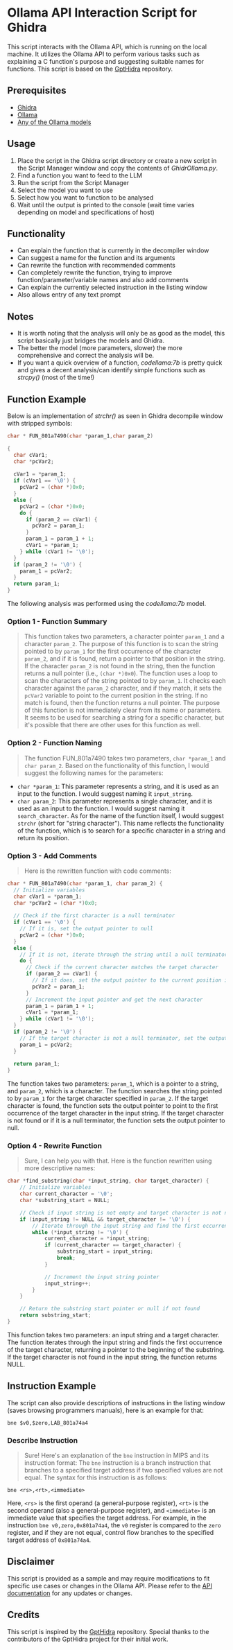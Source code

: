 # Ollama API Interaction Script for Ghidra

This script interacts with the Ollama API, which is running on the local machine. It utilizes the Ollama API to perform various tasks such as explaining a C function's purpose and suggesting suitable names for functions. This script is based on the [GptHidra](https://github.com/evyatar9/GptHidra) repository.

## Prerequisites

- [Ghidra](https://github.com/NationalSecurityAgency/ghidra)
- [Ollama](https://github.com/jmorganca/ollama)
- [Any of the Ollama models](https://ollama.ai/library)

## Usage

1. Place the script in the Ghidra script directory or create a new script in the Script Manager window and copy the contents of *GhidrOllama.py*.
2. Find a function you want to feed to the LLM
3. Run the script from the Script Manager
4. Select the model you want to use
5. Select how you want to function to be analysed
6. Wait until the output is printed to the console (wait time varies depending on model and specifications of host)

## Functionality

- Can explain the function that is currently in the decompiler window
- Can suggest a name for the function and its arguments
- Can rewrite the function with recommended comments
- Can completely rewrite the function, trying to improve function/parameter/variable names and also add comments
- Can explain the currently selected instruction in the listing window
- Also allows entry of any text prompt

## Notes

- It is worth noting that the analysis will only be as good as the model, this script basically just bridges the models and Ghidra.
- The better the model (more parameters, slower) the more comprehensive and correct the analysis will be.
- If you want a quick overview of a function, *codellama:7b* is pretty quick and gives a decent analysis/can identify simple functions such as *strcpy()* (most of the time!)

## Function Example

Below is an implementation of *strchr()* as seen in Ghidra decompile window with stripped symbols:

```c
char * FUN_801a7490(char *param_1,char param_2)

{
  char cVar1;
  char *pcVar2;
  
  cVar1 = *param_1;
  if (cVar1 == '\0') {
    pcVar2 = (char *)0x0;
  }
  else {
    pcVar2 = (char *)0x0;
    do {
      if (param_2 == cVar1) {
        pcVar2 = param_1;
      }
      param_1 = param_1 + 1;
      cVar1 = *param_1;
    } while (cVar1 != '\0');
  }
  if (param_2 != '\0') {
    param_1 = pcVar2;
  }
  return param_1;
}
```

The following analysis was performed using the *codellama:7b* model.

### Option 1 - Function Summary

> This function takes two parameters, a character pointer `param_1` and a character `param_2`. The purpose of this function is to scan the string pointed to by `param_1` for the first occurrence of the character `param_2`, and if it is found, return a pointer to that position in the string. If the character `param_2` is not found in the string, then the function returns a null pointer (i.e., `(char *)0x0`).
The function uses a loop to scan the characters of the string pointed to by `param_1`. It checks each character against the `param_2` character, and if they match, it sets the `pcVar2` variable to point to the current position in the string. If no match is found, then the function returns a null pointer.
The purpose of this function is not immediately clear from its name or parameters. It seems to be used for searching a string for a specific character, but it's possible that there are other uses for this function as well.

### Option 2 - Function Naming

> The function FUN_801a7490 takes two parameters, `char *param_1` and `char param_2`.
Based on the functionality of this function, I would suggest the following names for the parameters:
* `char *param_1`: This parameter represents a string, and it is used as an input to the function. I would suggest naming it `input_string`.
* `char param_2`: This parameter represents a single character, and it is used as an input to the function. I would suggest naming it `search_character`.
As for the name of the function itself, I would suggest `strchr` (short for "string character"). This name reflects the functionality of the function, which is to search for a specific character in a string and return its position.

### Option 3 - Add Comments

> Here is the rewritten function with code comments:
```c
char * FUN_801a7490(char *param_1, char param_2) {
  // Initialize variables
  char cVar1 = *param_1;
  char *pcVar2 = (char *)0x0;
  
  // Check if the first character is a null terminator
  if (cVar1 == '\0') {
    // If it is, set the output pointer to null
    pcVar2 = (char *)0x0;
  }
  else {
    // If it is not, iterate through the string until a null terminator is found
    do {
      // Check if the current character matches the target character
      if (param_2 == cVar1) {
        // If it does, set the output pointer to the current position in the string
        pcVar2 = param_1;
      }
      // Increment the input pointer and get the next character
      param_1 = param_1 + 1;
      cVar1 = *param_1;
    } while (cVar1 != '\0');
  }
  if (param_2 != '\0') {
    // If the target character is not a null terminator, set the output pointer to null
    param_1 = pcVar2;
  }
  
  return param_1;
}
```
The function takes two parameters: `param_1`, which is a pointer to a string, and `param_2`, which is a character. The function searches the string pointed to by `param_1` for the target character specified in `param_2`. If the target character is found, the function sets the output pointer to point to the first occurrence of the target character in the input string. If the target character is not found or if it is a null terminator, the function sets the output pointer to null.

### Option 4 - Rewrite Function

> Sure, I can help you with that. Here is the function rewritten using more descriptive names:

```c
char *find_substring(char *input_string, char target_character) {
    // Initialize variables
    char current_character = '\0';
    char *substring_start = NULL;

    // Check if input string is not empty and target character is not null
    if (input_string != NULL && target_character != '\0') {
        // Iterate through the input string and find the first occurrence of the target character
        while (*input_string != '\0') {
            current_character = *input_string;
            if (current_character == target_character) {
                substring_start = input_string;
                break;
            }

            // Increment the input string pointer
            input_string++;
        }
    }

    // Return the substring start pointer or null if not found
    return substring_start;
}
```

This function takes two parameters: an input string and a target character. The function iterates through the input string and finds the first occurrence of the target character, returning a pointer to the beginning of the substring. If the target character is not found in the input string, the function returns NULL.

## Instruction Example

The script can also provide descriptions of instructions in the listing window (saves browsing programmers manuals), here is an example for that:

```
bne $v0,$zero,LAB_801a74a4
```

### Describe Instruction

> Sure! Here's an explanation of the `bne` instruction in MIPS and its instruction format:
The `bne` instruction is a branch instruction that branches to a specified target address if two specified values are not equal. The syntax for this instruction is as follows:
```
bne <rs>,<rt>,<immediate>
```
Here, `<rs>` is the first operand (a general-purpose register), `<rt>` is the second operand (also a general-purpose register), and `<immediate>` is an immediate value that specifies the target address.
For example, in the instruction `bne v0,zero,0x801a74a4`, the `v0` register is compared to the `zero` register, and if they are not equal, control flow branches to the specified target address of `0x801a74a4`.

## Disclaimer

This script is provided as a sample and may require modifications to fit specific use cases or changes in the Ollama API. Please refer to the [API documentation](https://github.com/jmorganca/ollama/blob/main/docs/api.md) for any updates or changes.

## Credits

This script is inspired by the [GptHidra](https://github.com/evyatar9/GptHidra) repository. Special thanks to the contributors of the GptHidra project for their initial work.

